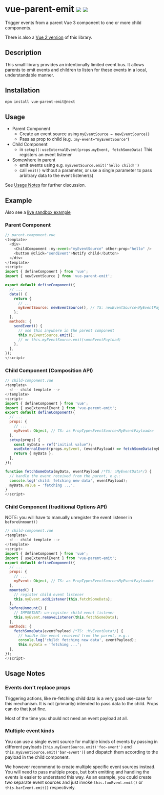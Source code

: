 # vue-parent-emit <a href="https://www.npmjs.com/package/vue-parent-emit"><img src="https://badgen.net/npm/v/vue-parent-emit/next"></a> <img src="https://badgen.net/npm/types/vue-parent-emit">

Trigger events from a parent Vue 3 component to one or more child components.

There is also a [Vue 2 version](https://github.com/kkuegler/vue-parent-emit) of this library.

## Description

This small library provides an intentionally limited event bus. It allows parents to emit events and children to listen for these events in a local, understandable manner.

## Installation

```bash
npm install vue-parent-emit@next
```

## Usage

- Parent Component
  - Create an event source using `myEventSource = newEventSource()`
  - Pass as prop to child (e.g. `:my-event="myEventSource"`)
- Child Component
  - in `setup()`: `useExternalEvent(props.myEvent, fetchSomeData)` This registers an event listener
- Somewhere in parent
  - emit events using e.g. `myEventSource.emit('hello child!')`
  - call `emit()` without a parameter, or use a single parameter to pass arbitrary data to the event listener(s)

See [Usage Notes](#usage-notes) for further discussion.

## Example

Also see a [live sandbox example](https://codesandbox.io/s/vue-parent-emit-vue-3-node-7e2swu)

### Parent Component

```js
// parent-component.vue
<template>
  <div>
    <ChildComponent :my-event="myEventSource" other-prop="hello" />
    <button @click="sendEvent">Notify child</button>
  </div>
</template>
<script>
import { defineComponent } from 'vue';
import { newEventSource } from 'vue-parent-emit';

export default defineComponent({
  // ...
  data() {
    return {
      // ...
      myEventSource: newEventSource(), // TS: newEventSource<MyEventPayload>()
    };
  },
  methods: {
    sendEvent() {
      // use this anywhere in the parent component
      this.myEventSource.emit();
      // or this.myEventSource.emit(someEventPayload)
    },
  },
});
</script>
```

### Child Component (Composition API)

```js
// child-component.vue
<template>
  <!-- child template -->
</template>
<script>
import { defineComponent } from 'vue';
import { useExternalEvent } from 'vue-parent-emit';
export default defineComponent({
  // ...
  props: {
    // ...
    myEvent: Object, // TS: as PropType<EventSource<MyEventPayload>>
  },
  setup(props) {
    const myData = ref("initial value");
    useExternalEvent(props.myEvent, (eventPayload) => fetchSomeData(myData, eventPayload));
    return { myData };
  },
});

function fetchSomeData(myData, eventPayload /*TS: :MyEventData*/) {
  // handle the event received from the parent, e.g.:
  console.log('child: fetching new data', eventPayload);
  myData.value = 'fetching ...';
}
</script>
```

### Child Component (traditional Options API)
NOTE: you will have to manually unregister the event listener in `beforeUnmount()`
```js
// child-component.vue
<template>
  <!-- child template -->
</template>
<script>
import { defineComponent } from 'vue';
import { useExternalEvent } from 'vue-parent-emit';
export default defineComponent({
  // ...
  props: {
    // ...
    myEvent: Object, // TS: as PropType<EventSource<MyEventPayload>>
  },
  mounted() {
    // register child event listener
    this.myEvent.addListener(this.fetchSomeData);
  },
  beforeUnmount() {
    // IMPORTANT: un-register child event listener
    this.myEvent.removeListener(this.fetchSomeData);
  },
  methods: {
    fetchSomeData(eventPayload /*TS: :MyEventData*/) {
      // handle the event received from the parent, e.g.:
      console.log('child: fetching new data', eventPayload);
      this.myData = 'fetching ...';
  },
});
</script>
```

## Usage Notes

### Events don't replace props

Triggering actions, like re-fetching child data is a very good use-case for this mechanism. It is not (primarily) intended to pass data to the child. Props can do that just fine.

Most of the time you should not need an event payload at all.

### Multiple event kinds

You can use a single event source for multiple kinds of events by passing in different payloads (`this.myEventSource.emit('foo-event')` and `this.myEventSource.emit('bar-event')`) and dispatch them according to the payload in the child component.

We however recommend to create multiple specific event sources instead. You will need to pass multiple props, but both emitting and handling the events is easier to understand this way. As an example, you could create two separate event sources and just invoke `this.fooEvent.emit()` or  `this.barEvent.emit()` respectively.
